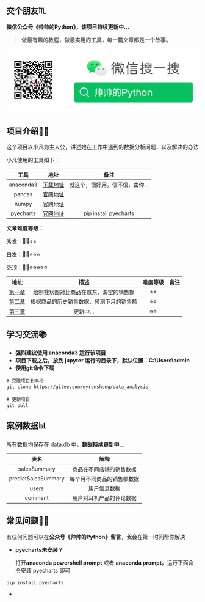 ## 交个朋友♏

**微信公众号《帅帅的Python》，该项目持续更新中...**

> **做最有趣的教程，做最实用的工具，每一篇文章都是一个故事。**

![帅帅的Python](./sspython.png)

## 项目介绍💁🏻

这个项目以小凡为主人公，讲述她在工作中遇到的数据分析问题，以及解决的办法

小凡使用的工具如下：

|   工具    |                             地址                             |              备注               |
| :-------: | :----------------------------------------------------------: | :-----------------------------: |
| anaconda3 | [下载地址](https://mirrors.tuna.tsinghua.edu.cn/anaconda/archive/) | 就这个，很好用，信不信，由你... |
|  pandas   | [官网地址](https://pandas.pydata.org/docs/user_guide/index.html) |                                 |
|   numpy   |   [官网地址](https://numpy.org/doc/stable/user/index.html)   |                                 |
| pyecharts |      [官网地址](https://gallery.pyecharts.org/#/README)      |      pip install pyecharts      |

**文章难度等级：**

秀发：🦱😄⭐︎⭐︎

白发：🦳🤔⭐︎⭐︎⭐︎

秃顶：🦲😠⭐︎⭐︎⭐︎⭐︎⭐︎

|                             地址                             |                   描述                   | 难度等级 | 备注 |
| :----------------------------------------------------------: | :--------------------------------------: | :------: | :--: |
| [第一章](https://gitee.com/myrensheng/data_analysis/tree/master/%E7%AC%AC%E4%B8%80%E7%AB%A0Python%E5%88%86%E6%9E%90%E5%95%86%E5%93%81%E9%94%80%E5%94%AE%E9%A2%9D) |  绘制柱状图对比商品在京东、淘宝的销售额  |    ⭐︎⭐︎    |      |
| [第二章](https://gitee.com/myrensheng/data_analysis/tree/master/%E7%AC%AC%E4%BA%8C%E7%AB%A0Python%E9%A2%84%E6%B5%8B%E5%95%86%E5%93%81%E9%94%80%E5%94%AE%E9%A2%9D) | 根据商品的历史销售数据，预测下月的销售额 |    ⭐︎⭐︎    |      |
|                          [第三章]()                          |                更新中...                 |    ⭐︎⭐︎    |      |

## 学习交流📚︎

- **强烈建议使用 anaconda3 运行该项目**
- **项目下载之后，放到 jupyter 运行的目录下，默认位置：C:\Users\admin**
- **使用git命令下载**


```shell
# 克隆项目到本地
git clone https://gitee.com/myrensheng/data_analysis

# 更新项目
git pull
```

## 案例数据📊

所有数据均保存在 data.db 中，**数据持续更新中...**

|        表名         |            解释            |
| :-----------------: | :------------------------: |
|    salesSummary     |  商品在不同店铺的销售数据  |
| predictSalesSummary | 每个月不同商品的销售额数据 |
|        users        |        用户信息数据        |
|       comment       |  用户对耳机产品的评论数据  |

## 常见问题🙋‍♀️

有任何问题可以在**公众号《帅帅的Python》留言**，我会在第一时间帮你解决

- **pyecharts未安装？**

  打开**anaconda powershell prompt** 或者 **anaconda prompt**，运行下面命令安装 pyecharts 即可

```shell
pip install pyecharts
```

- 
